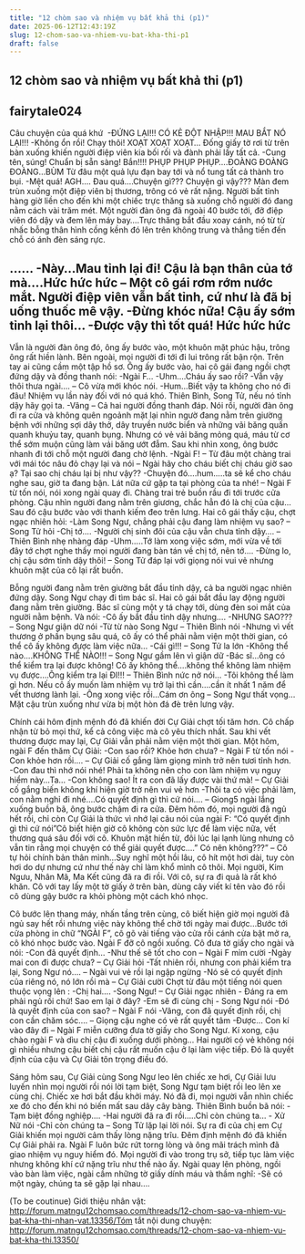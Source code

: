 ```yaml
---
title: "12 chòm sao và nhiệm vụ bất khả thi (p1)"
date: 2025-06-12T12:43:19Z
slug: 12-chom-sao-va-nhiem-vu-bat-kha-thi-p1
draft: false
---
```


## 12 chòm sao và nhiệm vụ bất khả thi (p1)

## fairytale024

Câu chuyện của quá khứ​ ​ 
-ĐỨNG LẠI!!! CÓ KẺ ĐỘT NHẬP!!! MAU BẮT NÓ LẠI!!!
-Không ổn rồi! Chạy thôi!
XOẠT XOẠT XOẠT…
Đống giấy tờ rơi từ trên bàn xuống khiến người điệp viên kia bối rối và đành phải lấy tất cả.
-Cung tên, súng! Chuẩn bị sẵn sàng! Bắn!!!!
PHỤP PHỤP PHỤP….ĐOÀNG ĐOÀNG ĐOÀNG…BÙM
Từ đâu một quả lựu đạn bay tới và nổ tung tất cả thành tro bụi.
-Mệt quá! AGH…. Đau quá….Chuyện gì??? Chuyện gì vậy???
Màn đem trùn xuống một điệp viên bị thương, trông có vẻ rất nặng. Người bất tỉnh hàng giờ liền cho đến khi một chiếc trực thăng sà xuống chỗ người đó đang nằm cách vài trăm mét. Một người đàn ông đã ngoài 40 bước tới, đỡ điệp viên đó dậy và đem lên máy bay….Trực thăng bắt đầu xoay cánh, nó từ từ nhấc bỗng thân hình cồng kềnh đó lên trên không trung và thẳng tiến đến chỗ có ánh đèn sáng rực.
 
……
-Này…Mau tỉnh lại đi! Cậu là bạn thân của tớ mà….Hức hức hức – Một cô gái rơm rớm nước mắt.
Người điệp viên vẫn bất tỉnh, cứ như là đã bị uống thuốc mê vậy.
-Đừng khóc nữa! Cậu ấy sớm tỉnh lại thôi…
-Được vậy thì tốt quá! Hức hức hức
-
Vẫn là người đàn ông đó, ông ấy bước vào, một khuôn mặt phúc hậu, trông ông rất hiền lành. Bên ngoài, mọi người đi tới đi lui trông rất bận rộn. Trên tay ai cũng cầm một tập hồ sơ. Ông ấy bước vào, hai cô gái đang ngồi chợt đứng dậy và đồng thanh nói:
-Ngài F…
-Uhm….Cháu ấy sao rồi? 
-Vẫn vậy thôi thưa ngài…. – Cô vừa mới khóc nói.
-Hum…Biết vậy ta không cho nó đi đâu! Nhiệm vụ lần này đối với nó quá khó. Thiên Bình, Song Tử, nếu nó tỉnh dậy hãy gọi ta.
-Vâng – Cả hai người đồng thanh đáp.
Nói rồi, người đàn ông đi ra cửa và không quên ngoảnh mặt lại nhìn ngườ đang nằm trên giường bệnh với những sợi dây thở, dây truyền nước biển và những vãi băng quấn quanh khuỷu tay, quanh bụng. Nhưng có vẻ vải băng mỏng quá, máu từ cơ thể sớm muộn cũng làm vải băng ướt đẫm. Sau khi nhìn xong, ông bước nhanh đi tới chỗ một người đang chờ lệnh.
-Ngài F! – Từ đâu một chàng trai với mái tóc nâu đỏ chạy lại và nói – Ngài hãy cho cháu biết chị cháu giờ sao ạ? Tại sao chị cháu lại bị như vậy??
-Chuyện đó….hum…..ta sẽ kể cho cháu nghe sau, giờ ta đang bận. Lát nữa cứ gặp ta tại phòng của ta nhé! – Ngài F từ tốn nói, nói xong ngài quay đi.
Chàng trai trẻ buồn rầu đi tới trước cửa phòng. Cậu nhìn người đang nằm trên giương, chắc hẳn đó là chị của cậu… Sau đó cậu bước vào với thanh kiếm đeo trên lưng. Hai cô gái thấy cậu, chợt ngạc nhiên hỏi:
-Làm Song Ngư, chẳng phải cậu đang làm nhiệm vụ sao? – Song Tử hỏi
-Chị tớ….
-Người chị sinh đôi của cậu vẫn chưa tỉnh dậy…. – Thiên Bình nhẹ nhàng đáp
-Uhm…..Tớ làm xong việc sớm, mới vừa về tới đây tớ chợt nghe thấy mọi người đang bàn tán về chị tớ, nên tớ….
-Đừng lo, chị cậu sớm tỉnh dậy thôi! – Song Tử đáp lại với giọng nói vui vẻ nhưng khuôn mặt của cô lại rất buồn.
 
 
 
Bỗng người đang nằm trên giường bắt đầu tỉnh dậy, cả ba người ngạc nhiên đứng dậy. Song Ngư chạy đi tìm bác sĩ. Hai cô gái bắt đầu lay động người đang nằm trên giường. Bác sĩ cùng một y tá chạy tới, dùng đèn soi mắt của người nằm bệnh. Và nói:
-Cô ấy bắt đầu tỉnh dậy nhưng….
-NHƯNG SAO??? – Song Ngư giận dữ nói
-Từ từ nào Song Ngư – Thiên Bình nói
-Nhưng vì vết thương ở phần bụng sâu quá, cô ấy có thể phải nằm viện một thời gian, có thể cô ấy không được làm việc nữa…
-Cái gì!!! – Song Tử la lớn
-Không thể nào….KHÔNG THỂ NÀO!!! – Song Ngư gầm lên vì giận dữ
-Bác sĩ…ông có thể kiểm tra lại được không! Cô ấy không thể….không thể không làm nhiệm vụ được….Ông kiểm tra lại ĐI!!! – Thiên Bình nức nở nói…
-Tôi không thể làm gì hơn. Nếu cô ấy muốn làm nhiệm vụ trở lại thì cần….cần ít nhất 1 năm để vết thương lành lại.
-Ông xong việc rồi…Cám ơn ông – Song Ngư thất vọng…Mặt cậu trùn xuống như vừa bị một hòn đá đè trên lưng vậy.
 
Chính cái hôm định mệnh đó đã khiến đời Cự Giải chợt tối tăm hơn. Cô chấp nhận từ bỏ mọi thứ, kể cả công việc mà cô yêu thích nhất. Sau khi vết thương được may lại, Cự Giải vẫn phải nằm viện một thời gian. Một hôm, ngài F đến thăm Cự Giải:
-Con sao rồi? Khỏe hơn chưa? – Ngài F từ tốn nói
-Con khỏe hơn rồi…. – Cự Giải cố gắng làm giọng mình trở nên tươi tỉnh hơn.
-Con đau thì nhớ nói nhé! Phải ta không nên cho con làm nhiệm vụ nguy hiểm này…Ta…
-Con không sao! Ít ra con đã lấy được vài thứ mà! – Cự Giải cố gắng biến không khí hiện giờ trở nên vui vẻ hơn
-Thôi ta có việc phải làm, con nằm nghỉ đi nhé….Có quyết định gì thì cứ nói…. – Giong5 ngài lắng xuống buồn bã, ông bước chậm đi ra cửa.
Đêm hôm đó, mọi người đã ngủ hết rồi, chỉ còn Cự Giải là thức vì nhớ lại câu nói của ngài F:
“Có quyết định gì thì cứ nói”​Cô biết hiện giờ cô không còn sức lực để làm việc nữa, vết thương quá sâu đối với cô. Khuôn mặt hiền từ, đôi lúc lại lạnh lùng nhưng cô vẫn tin rằng mọi chuyện có thể giải quyết được….” Có nên không???” – Cô tự hỏi chính bản thân mình…Suy nghĩ một hồi lâu, cô hít một hơi dài, tuy còn hơi do dự nhưng cứ như thế này chỉ làm khổ mình cô thôi. Mọi người, Kim Ngưu, Nhân Mã, Ma Kết cũng đã ra đi rồi. Với cô, sự ra đi quả là rất khó khăn. Cô với tay lấy một tờ giấy ở trên bàn, dùng cây viết kí tên vào đó rồi cô dùng gậy bước ra khỏi phòng một cách khó nhọc.
 
Cô bước lên thang máy, nhấn tầng trên cùng, cô biết hiện giờ mọi người đã ngủ say hết rồi nhưng việc này không thể chờ tới ngày mai được…Bước tới cửa phòng in chữ “NGÀI F”, cô gõ vài tiếng vào cửa rồi cánh cửa bật mở ra, cô khó nhọc bước vào. Ngài F đỡ cô ngồi xuống. Cô đưa tờ giấy cho ngài và nói:
-Con đã quyết định…
-Như thế sẽ tốt cho con – Ngài F mỉm cười 
-Ngày mai con đi được chưa? – Cự Giải hỏi
-Tất nhiên rồi, nhưng con phải kiểm tra lại, Song Ngư nó…. – Ngài vui vẻ rồi lại ngập ngừng
-Nó sẽ có quyết định của riêng nó, nó lớn rồi mà – Cự Giải cười
Chợt từ đâu một tiếng nói quen thuộc vọng lên :
-Chị hai…. 
-Song Ngư! – Cự Giải ngạc nhiên - Đáng ra em phải ngủ rồi chứ! Sao em lại ở đây?
-Em sẽ đi cùng chị - Song Ngư nói
-Đó là quyết định của con sao? – Ngài F nói
-Vâng, con đã quyết định rồi, chị con cần chăm sóc…. – Giọng cậu nghe có vẻ rất quyết tâm
-Được… Con kí vào đây đi – Ngài F miễn cưỡng đưa tờ giấy cho Song Ngư. 
Kí xong, cậu chào ngài F và dìu chị cậu đi xuống dưới phòng… Hai người có vẻ không nói gì nhiều nhưng cậu biết chị cậu rất muốn cậu ở lại làm việc tiếp. Đó là quyết định của cậu và Cự Giải tôn trọng điều đó.
 
Sáng hôm sau, Cự Giải cùng Song Ngư leo lên chiếc xe hơi, Cự Giải lưu luyến nhìn mọi người rồi nói lời tạm biệt, Song Ngư tạm biệt rồi leo lên xe cùng chị. Chiếc xe hơi bắt đầu khởi máy. Nó đã đi, mọi người vẫn nhìn chiếc xe đó cho đến khi nó biến mất sau dãy cây bàng. Thiên Bình buồn bã nói:
-Tạm biệt đồng nghiệp….
-Hai người đã ra đi rồi…..Chỉ còn chúng ta… - Xử Nữ nói
-Chỉ còn chúng ta – Song Tử lặp lại lời nói.
Sự ra đi của chị em Cự Giải khiến mọi người cảm thấy lòng nặng trĩu. Đêm định mệnh đó đã khiến Cự Giải phải ra. Ngài F luôn bức rứt torng lòng và ông mãi trách mình đã giao nhiệm vụ nguy hiểm đó. Mọi người đi vào trong trụ sở, tiếp tục làm việc nhưng không khí cứ nặng trĩu như thế nào ấy. Ngài quay lên phòng, ngồi vào bàn làm việc, ngài cầm những tờ giấy dính máu và thầm nghĩ:
-Sẽ có một ngày, chúng ta sẽ gặp lại nhau….
 
(To be coutinue)
 ​Giới thiệu nhân vật:​http://forum.matngu12chomsao.com/threads/12-chom-sao-va-nhiem-vu-bat-kha-thi-nhan-vat.13356/​Tóm tắt nội dung chuyện:​http://forum.matngu12chomsao.com/threads/12-chom-sao-va-nhiem-vu-bat-kha-thi.13350/​